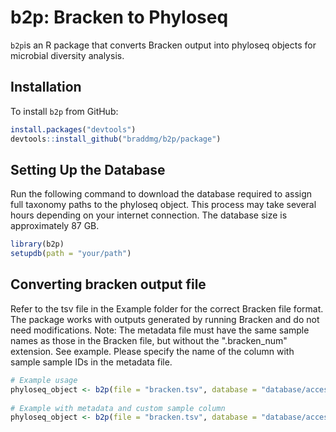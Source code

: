 # b2p: Bracken to Phyloseq

`b2p`is an R package that converts Bracken output into phyloseq objects for microbial diversity analysis.

## Installation

To install `b2p` from GitHub:

```R
install.packages("devtools")
devtools::install_github("braddmg/b2p/package")
```
## Setting Up the Database
Run the following command to download the database required to assign full taxonomy paths to the phyloseq object. This process may take several hours depending on your internet connection. The database size is approximately 87 GB.
```R
library(b2p)
setupdb(path = "your/path")
```
## Converting bracken output file

Refer to the tsv file in the Example folder for the correct Bracken file format. The package works with outputs generated by running Bracken and do not need modifications.
Note: The metadata file must have the same sample names as those in the Bracken file, but without the ".bracken_num" extension. See example.
Please specify the name of the column with sample sample IDs in the metadata file. 
```R
# Example usage
phyloseq_object <- b2p(file = "bracken.tsv", database = "database/accessionTaxa.sql")
 
# Example with metadata and custom sample column
phyloseq_object <- b2p(file = "bracken.tsv", database = "database/accessionTaxa.sql", mdata = "metadata.csv", sample_column = "SampleName")
```


